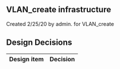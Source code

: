## VLAN_create infrastructure

Created 2/25/20 by admin. for VLAN_create


## Design Decisions
| Design item                | Decision|
| :----------------------------------- | :--------------------------------------------------------------------------------|
